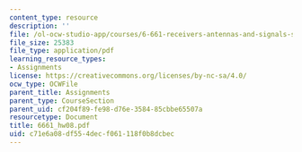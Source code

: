 ```yaml
---
content_type: resource
description: ''
file: /ol-ocw-studio-app/courses/6-661-receivers-antennas-and-signals-spring-2003/c71e6a08df554decf061118f0b8dcbec_6661_hw08.pdf
file_size: 25383
file_type: application/pdf
learning_resource_types:
- Assignments
license: https://creativecommons.org/licenses/by-nc-sa/4.0/
ocw_type: OCWFile
parent_title: Assignments
parent_type: CourseSection
parent_uid: cf204f89-fe98-d76e-3584-85cbbe65507a
resourcetype: Document
title: 6661_hw08.pdf
uid: c71e6a08-df55-4dec-f061-118f0b8dcbec
---
```

